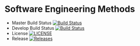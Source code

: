 # Software Engineering Methods

- Master Build Status [![Build Status](https://travis-ci.org/kevin-chalmers/sem.svg?branch=master)](https://travis-ci.org/caelumn/sem)
- Develop Build Status [![Build Status](https://travis-ci.org/kevin-chalmers/sem.svg?branch=develop)](https://travis-ci.org/caelumn/sem)
- License [![LICENSE](https://img.shields.io/github/license/kevin-chalmers/sem.svg?style=flat-square)](https://github.com/caelumn/sem/blob/master/LICENSE)
- Release [![Releases](https://img.shields.io/github/release/kevin-chalmers/sem/all.svg?style=flat-square)](https://github.com/caelumn/sem/releases)